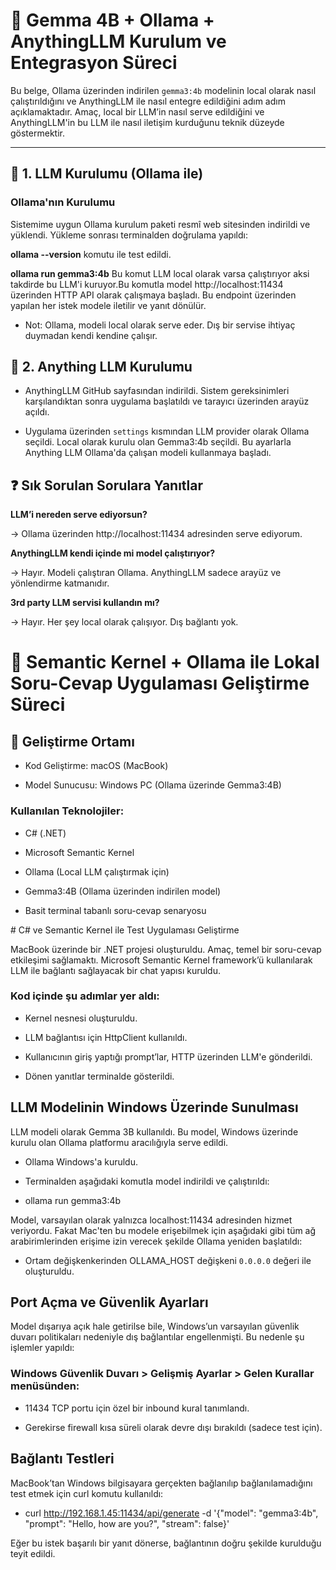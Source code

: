 # 📄 Gemma 4B + Ollama + AnythingLLM Kurulum ve Entegrasyon Süreci

Bu belge, Ollama üzerinden indirilen `gemma3:4b` modelinin local olarak nasıl çalıştırıldığını ve AnythingLLM ile nasıl entegre edildiğini adım adım açıklamaktadır. Amaç, local bir LLM’in nasıl serve edildiğini ve AnythingLLM'in bu LLM ile nasıl iletişim kurduğunu teknik düzeyde göstermektir.

---

## 🔹 1. LLM Kurulumu (Ollama ile)

### Ollama'nın Kurulumu  
Sistemime uygun Ollama kurulum paketi resmî web sitesinden indirildi ve yüklendi. Yükleme sonrası terminalden doğrulama yapıldı:

**ollama --version** komutu ile test edildi.

**ollama run gemma3:4b** Bu komut LLM local olarak varsa çalıştırıyor aksi takdirde bu LLM'i kuruyor.Bu komutla model http://localhost:11434 üzerinden HTTP API olarak çalışmaya başladı. Bu endpoint üzerinden yapılan her istek modele iletilir ve yanıt dönülür.

- Not: Ollama, modeli local olarak serve eder. Dış bir servise ihtiyaç duymadan kendi kendine çalışır.

## 🔹 2. Anything LLM Kurulumu

- AnythingLLM GitHub sayfasından indirildi. Sistem gereksinimleri karşılandıktan sonra uygulama başlatıldı ve tarayıcı üzerinden arayüz açıldı.

- Uygulama üzerinden `settings` kısmından LLM provider olarak Ollama seçildi. Local olarak kurulu olan Gemma3:4b seçildi. Bu ayarlarla Anything LLM Ollama'da çalışan modeli kullanmaya başladı.

## ❓ Sık Sorulan Sorulara Yanıtlar

**LLM’i nereden serve ediyorsun?**

→ Ollama üzerinden http://localhost:11434 adresinden serve ediyorum.

**AnythingLLM kendi içinde mi model çalıştırıyor?**

→ Hayır. Modeli çalıştıran Ollama. AnythingLLM sadece arayüz ve yönlendirme katmanıdır.

**3rd party LLM servisi kullandın mı?**

→ Hayır. Her şey local olarak çalışıyor. Dış bağlantı yok.


# 📄 Semantic Kernel + Ollama ile Lokal Soru-Cevap Uygulaması Geliştirme Süreci

## 📌 Geliştirme Ortamı
- Kod Geliştirme: macOS (MacBook)

- Model Sunucusu: Windows PC (Ollama üzerinde Gemma3:4B)

### Kullanılan Teknolojiler:

- C# (.NET)

- Microsoft Semantic Kernel

- Ollama (Local LLM çalıştırmak için)

- Gemma3:4B (Ollama üzerinden indirilen model)

- Basit terminal tabanlı soru-cevap senaryosu


# C# ve Semantic Kernel ile Test Uygulaması Geliştirme

MacBook üzerinde bir .NET projesi oluşturuldu. Amaç, temel bir soru-cevap etkileşimi sağlamaktı. Microsoft Semantic Kernel framework’ü kullanılarak LLM ile bağlantı sağlayacak bir chat yapısı kuruldu.

### Kod içinde şu adımlar yer aldı:

- Kernel nesnesi oluşturuldu.

- LLM bağlantısı için HttpClient kullanıldı.

- Kullanıcının giriş yaptığı prompt’lar, HTTP üzerinden LLM'e gönderildi.

- Dönen yanıtlar terminalde gösterildi.

## LLM Modelinin Windows Üzerinde Sunulması
LLM modeli olarak Gemma 3B kullanıldı. Bu model, Windows üzerinde kurulu olan Ollama platformu aracılığıyla serve edildi.

- Ollama Windows'a kuruldu.

- Terminalden aşağıdaki komutla model indirildi ve çalıştırıldı:

- ollama run gemma3:4b

Model, varsayılan olarak yalnızca localhost:11434 adresinden hizmet veriyordu. Fakat Mac'ten bu modele erişebilmek için aşağıdaki gibi tüm ağ arabirimlerinden erişime izin verecek şekilde Ollama yeniden başlatıldı:

- Ortam değişkenkerinden OLLAMA_HOST değişkeni `0.0.0.0` değeri ile oluşturuldu.

## Port Açma ve Güvenlik Ayarları

Model dışarıya açık hale getirilse bile, Windows’un varsayılan güvenlik duvarı politikaları nedeniyle dış bağlantılar engellenmişti. Bu nedenle şu işlemler yapıldı:

### Windows Güvenlik Duvarı > Gelişmiş Ayarlar > Gelen Kurallar menüsünden:

- 11434 TCP portu için özel bir inbound kural tanımlandı.

- Gerekirse firewall kısa süreli olarak devre dışı bırakıldı (sadece test için).

## Bağlantı Testleri
MacBook’tan Windows bilgisayara gerçekten bağlanılıp bağlanılamadığını test etmek için curl komutu kullanıldı:

- curl http://192.168.1.45:11434/api/generate -d '{"model": "gemma3:4b", "prompt": "Hello, how are you?", "stream": false}'

Eğer bu istek başarılı bir yanıt dönerse, bağlantının doğru şekilde kurulduğu teyit edildi.

